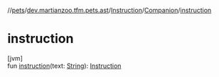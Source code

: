 //[pets](../../../../index.md)/[dev.martianzoo.tfm.pets.ast](../../index.md)/[Instruction](../index.md)/[Companion](index.md)/[instruction](instruction.md)

# instruction

[jvm]\
fun [instruction](instruction.md)(text: [String](https://kotlinlang.org/api/latest/jvm/stdlib/kotlin/-string/index.html)): [Instruction](../index.md)
